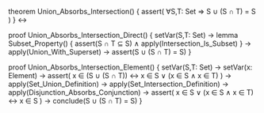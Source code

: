 theorem Union_Absorbs_Intersection() {
  assert(
    ∀S,T: Set ⇒ S ∪ (S ∩ T) = S
  )
} ↔

proof Union_Absorbs_Intersection_Direct() {
  setVar(S,T: Set) →
  lemma Subset_Property() {
    assert(S ∩ T ⊆ S) ∧
    apply(Intersection_Is_Subset)
  } →
  apply(Union_With_Superset) →
  assert(S ∪ (S ∩ T) = S)
}

proof Union_Absorbs_Intersection_Element() {
  setVar(S,T: Set) →
  setVar(x: Element) →
  assert(
    x ∈ (S ∪ (S ∩ T)) ↔
    x ∈ S ∨ (x ∈ S ∧ x ∈ T)
  ) →
  apply(Set_Union_Definition) →
  apply(Set_Intersection_Definition) →
  apply(Disjunction_Absorbs_Conjunction) →
  assert(
    x ∈ S ∨ (x ∈ S ∧ x ∈ T) ↔ x ∈ S
  ) →
  conclude(S ∪ (S ∩ T) = S)
}